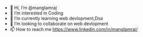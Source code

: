 - 👋 Hi, I’m @manglamraj
- 👀 I’m interested in Coding
- 🌱 I’m currently learning web devlopment,Dsa
- 💞️ I’m looking to collaborate on web devlopment
- 📫 How to reach me https://www.linkedin.com/in/manglamraj/

<!---
manglamraj/manglamraj is a ✨ special ✨ repository because its `README.md` (this file) appears on your GitHub profile.
You can click the Preview link to take a look at your changes.
--->
